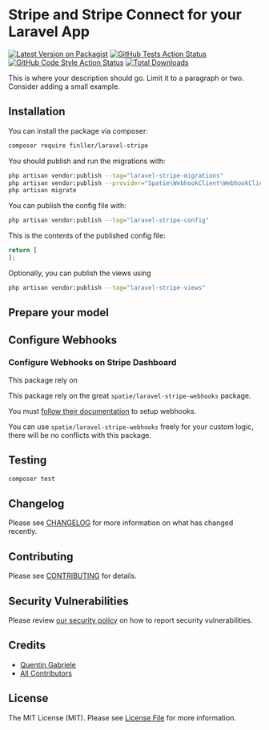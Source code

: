 # Stripe and Stripe Connect for your Laravel App

[![Latest Version on Packagist](https://img.shields.io/packagist/v/finller/laravel-stripe.svg?style=flat-square)](https://packagist.org/packages/finller/laravel-stripe)
[![GitHub Tests Action Status](https://img.shields.io/github/actions/workflow/status/finller/laravel-stripe/run-tests.yml?branch=main&label=tests&style=flat-square)](https://github.com/finller/laravel-stripe/actions?query=workflow%3Arun-tests+branch%3Amain)
[![GitHub Code Style Action Status](https://img.shields.io/github/actions/workflow/status/finller/laravel-stripe/fix-php-code-style-issues.yml?branch=main&label=code%20style&style=flat-square)](https://github.com/finller/laravel-stripe/actions?query=workflow%3A"Fix+PHP+code+style+issues"+branch%3Amain)
[![Total Downloads](https://img.shields.io/packagist/dt/finller/laravel-stripe.svg?style=flat-square)](https://packagist.org/packages/finller/laravel-stripe)

This is where your description should go. Limit it to a paragraph or two. Consider adding a small example.

## Installation

You can install the package via composer:

```bash
composer require finller/laravel-stripe
```

You should publish and run the migrations with:

```bash
php artisan vendor:publish --tag="laravel-stripe-migrations"
php artisan vendor:publish --provider="Spatie\WebhookClient\WebhookClientServiceProvider" --tag="webhook-client-migrations"
php artisan migrate
```

You can publish the config file with:

```bash
php artisan vendor:publish --tag="laravel-stripe-config"
```

This is the contents of the published config file:

```php
return [
];
```

Optionally, you can publish the views using

```bash
php artisan vendor:publish --tag="laravel-stripe-views"
```

## Prepare your model

## Configure Webhooks

### Configure Webhooks on Stripe Dashboard

This package rely on

This package rely on the great `spatie/laravel-stripe-webhooks` package.

You must [follow their documentation](https://github.com/spatie/laravel-stripe-webhooks) to setup webhooks.

You can use `spatie/laravel-stripe-webhooks` freely for your custom logic, there will be no conflicts with this package.

## Testing

```bash
composer test
```

## Changelog

Please see [CHANGELOG](CHANGELOG.md) for more information on what has changed recently.

## Contributing

Please see [CONTRIBUTING](CONTRIBUTING.md) for details.

## Security Vulnerabilities

Please review [our security policy](../../security/policy) on how to report security vulnerabilities.

## Credits

-   [Quentin Gabriele](https://github.com/QuentinGab)
-   [All Contributors](../../contributors)

## License

The MIT License (MIT). Please see [License File](LICENSE.md) for more information.

